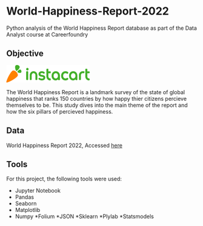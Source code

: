 # World-Happiness-Report-2022

Python analysis of the World Happiness Report database as part of the Data Analyst course at Careerfoundry

## Objective
![WHR](https://raw.githubusercontent.com/MattOssachuk/Instacart-repository/main/Picture1.png)

The World Happiness Report is a landmark survey of the state of global happiness that ranks 150 countries by how happy thier citizens percieve themselves to be. This study dives into the main theme of the report and how the six pillars of percieved happiness.

## Data
World Happiness Report 2022, Accessed [here](https://worldhappiness.report/)

## Tools
For this project, the following tools were used:
* Jupyter Notebook
* Pandas
* Seaborn
* Matplotlib
* Numpy
*Folium
*JSON
*Sklearn
*Plylab
*Statsmodels

